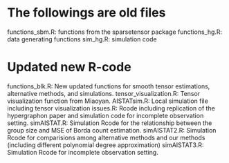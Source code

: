 # The followings are old files

functions_sbm.R: functions from the sparsetensor package
functions_hg.R: data generating functions
sim_hg.R: simulation code


# Updated new R-code

functions_blk.R: New updated functions for smooth tensor estimations, alternative methods, and simulations.
tensor_visualization.R: Tensor visualization function from Miaoyan.
AISTATsim.R: Local simulation file including tensor visualization
issues.R: Rcode including  replication of the hypergraphon paper and simulation code for incomplete observation setting.
simAISTAT.R: Simulation Rcode for the relationship between the group size and MSE of Borda count estimation.
simAISTAT2.R: Simulation Rcode for comparisions among alternative methods and our methods (including different polynomial degree approximation)
simAISTAT3.R: Simulation Rcode for incomplete observation setting.
